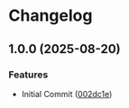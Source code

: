 # Changelog

## 1.0.0 (2025-08-20)


### Features

* Initial Commit ([002dc1e](https://github.com/vincenthsh/nginx-config-viewer/commit/002dc1e837769d1ff82b4aa3c439e1d4006f432f))
